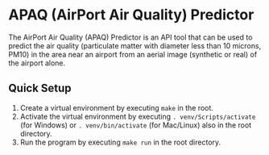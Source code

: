 # APAQ (AirPort Air Quality) Predictor
The AirPort Air Quality (APAQ) Predictor is an API tool that can be used to predict the air quality (particulate matter with diameter less than 10 microns, PM10) in the area near an airport from an aerial image (synthetic or real) of the airport alone.

## Quick Setup
1. Create a virtual environment by executing `make` in the root.
2. Activate the virtual environment by executing `. venv/Scripts/activate` (for Windows) or `. venv/bin/activate` (for Mac/Linux) also in the root directory.
3. Run the program by executing `make run` in the root directory.
